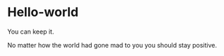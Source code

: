 # Hello-world
You can keep it.
 
 
 No matter how the world had gone mad to you you should stay positive.
